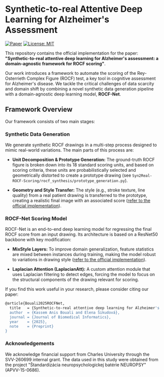 # Synthetic-to-real Attentive Deep Learning for Alzheimer's Assessment

[![Paper](https://img.shields.io/badge/paper-Journal%20of%20Biomedical%20Informatics-blue)](https://www.sciencedirect.com/journal/journal-of-biomedical-informatics) [![License: MIT](https://img.shields.io/badge/License-MIT-yellow.svg)](https://opensource.org/licenses/MIT)

This repository contains the official implementation for the paper: **"Synthetic-to-real attentive deep learning for Alzheimer's assessment: a domain-agnostic framework for ROCF scoring"**.

Our work introduces a framework to automate the scoring of the Rey-Osterrieth Complex Figure (ROCF) test, a key tool in cognitive assessment for Alzheimer's disease. We tackle the critical challenges of data scarcity and domain shift by combining a novel synthetic data generation pipeline with a domain-agnostic deep learning model, **ROCF-Net**.


## Framework Overview

Our framework consists of two main stages:

### Synthetic Data Generation

We generate synthetic ROCF drawings in a multi-step process designed to mimic real-world variations. The main parts of this process are:

* **Unit Decomposition & Prototype Generation:** The ground-truth ROCF figure is broken down into its 18 standard scoring units, and based on scoring criteria, these units are probabilistically selected and geometrically distorted to create a prototype drawing (see `Syn2Real-ROCF-Scoring/rocf_synthesis/prototype_generation.py`).
  
* **Geometry and Style Transfer:** The style (e.g., stroke texture, line quality) from a real patient drawing is transferred to the prototype, creating a realistic final image with an associated score ([refer to the official implementation](https://github.com/sunniesuhyoung/DST)).

### ROCF-Net Scoring Model

ROCF-Net is an end-to-end deep learning model for regressing the final ROCF score from an input drawing. Its architecture is based on a ResNet50 backbone with key modification:
* **MixStyle Layers:** To improve domain generalization, feature statistics are mixed between instances during training, making the model robust to variations in drawing style ([refer to the official implementation](https://github.com/KaiyangZhou/mixstyle-release)).

* **Laplacian Attention (LaplacianAtt):** A custom attention module that uses Laplacian filtering to detect edges, forcing the model to focus on the structural components of the drawing relevant for scoring.


If you find this work useful in your research, please consider citing our paper:

```bash
@article{Bouali2025ROCFNet,
  title   = {Synthetic-to-real attentive deep learning for Alzheimer's assessment: a domain-agnostic framework for ROCF scoring},
  author  = {Kassem Anis Bouali and Elena Šikudová},
  journal = {Journal of Biomedical Informatics},
  year    = {2025},
  note    = {Preprint}
}
```


### Acknowledgements
We acknowledge financial support from Charles University through the SVV-260699 internal grant. The data used in this study were obtained from the project "Štandardizácia neuropsychologickej batérie NEUROPSY" (APVV-15-0686).
